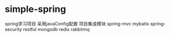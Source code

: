 # simple-spring
spring学习项目
采用javaConfig配置
项目集成模块
spring-mvc
mybatis
spring-security
restful
mongodb
redis
rabbitmq
